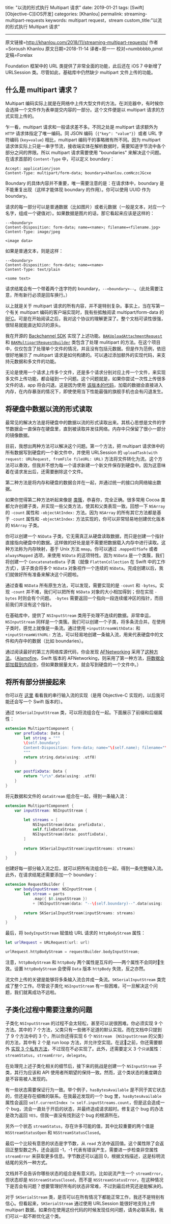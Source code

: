 title: "以流的形式执行 Multipart 请求"
date: 2019-01-21
tags: [Swift][Objective-C][iOS开发]
categories: [Khanlou]
permalink: streaming-multipart-requests
keywords: multipart request，stream
custom_title:"以流的形式执行 Multipart 请求"

---

原文链接=http://khanlou.com/2018/11/streaming-multipart-requests/
作者=Soroush Khanlou
原文日期=2018-11-14
译者=郑一一
校对=numbbbbb,pmst
定稿=Forelax

<!--此处开始正文-->

Foundation 框架中的 URL 类提供了非常全面的功能，此后还在 iOS 7 中新增了 URLSession 类。尽管如此，基础库中仍然缺少 multipart 文件上传的功能。

<!--more-->

## 什么是 multipart 请求？

Multipart 编码实际上就是在网络中上传大型文件的方法。在浏览器中，有时候你会选择一个文件作为表单提交内容的一部分。这个文件便是以 multipart 请求的方式实现上传的。

乍一看，multipart 请求和一般请求差不多。不同之处是 multipart 请求额外为 `HTTP` 请求体指定了唯一编码。同 JSON 编码（`{"key": "value"}`）或者 URL 字符编码 (`key=value`) 相比，multipart 编码干的事略微有所不同。因为 multipart 请求体实际上只是一串字节流，接收端实体在解析数据时，需要知道字节流中各个部分之间的界限。所以 multipart 请求需要使用 "boundaries" 来解决这个问题。在请求首部的 `Content-Type` 中，可以定义 boundary：

```
Accept: application/json
Content-Type: multipart/form-data; boundary=khanlou.comNczcJGcxe
```

Boundary 的具体内容并不重要，唯一需要注意的是：在请求体中，boundary 是不能重复出现（这样才能体现 boundary 的作用）。你可以使用 UUID 作为 boundary。

请求的每一部分可以是普通数据（比如图片）或者元数据（一般是文本，对应一个名字，组成一个键值对）。如果数据是图片的话，那它看起来应该是这样的：

```
--<boundary>
Content-Disposition: form-data; name=<name>; filename=<filename.jpg>
Content-Type: image/jpeg

<image data>
```

如果是普通文本，则是这样：

```
--<boundary>
Content-Disposition: form-data; name=<name>
Content-Type: text/plain

<some text>
```

请求结尾会有一个带着两个连字符的 boundary，`--<boundary>--`。（此处需要注意，所有新行必须是回车换行。）

以上就是关于 multipart 请求的所有内容，并不是特别复杂。事实上，当在写第一个有关 multipart 编码的客户端实现时，我有些抵触阅读 multipart/form-data 的 [RFC](https://tools.ietf.org/html/rfc7578)。可是在开始阅读之后，我对这个协议的理解更深了。整个文档可读性很强，很轻易就能直达知识的源头。

我在开源的 [Backchannel SDK](https://github.com/backchannel/BackchannelSDK-iOS) 实现了上述功能。[`BAKUploadAttachmentRequest`](https://github.com/backchannel/BackchannelSDK-iOS/blob/master/Source/Image%20Chooser/BAKUploadAttachmentRequest.m) 和 [`BAKMultipartRequestBuilder`](https://github.com/backchannel/BackchannelSDK-iOS/blob/master/Source/Image%20Chooser/BAKMultipartRequestBuilder.m) 类包含了处理 mulitipart 的方法。在这个项目中，仅仅包含了处理单个文件的情况，并且没有包括元数据。但是作为范例，依旧很好地展示了 mulitipart 请求是如何构建的。可以通过添加额外的实现代码，来支持元数据和多文件的功能。

无论是使用一个请求上传多个文件，还是多个请求分别对应上传一个文件，来实现多文件上传功能，都会碰到一个问题。这个问题就是，如果你尝试一次性上传很多文件的话，app 将会闪退。这是因为使用 [该版本的代码](https://github.com/backchannel/BackchannelSDK-iOS/blob/master/Source/Image%20Chooser/BAKMultipartRequestBuilder.m#L66-L70)，加载的数据会直接进入内存，在内存暴涨的情况下，即使使用当下性能最强的旗舰手机也会有闪退发生。

## 将硬盘中数据以流的形式读取

最常见的解决方法是将硬盘中的数据以流的形式读取出来。其核心思想是文件的字节数据会一直保存在硬盘里，直到被读取并发往网络。内存中只保留了很小一部分的镜像数据。

目前，我想出两种方法可以解决这个问题。第一个方法，把 multipart 请求体中的所有数据写到硬盘的一个新文件中，并使用 URLSession 的 `uploadTask(with request: URLRequest, fromFile fileURL: URL)` 方法将文件转化为流。这个方法可以奏效，但我并不想为每一个请求新建一个新文件保存到硬盘中。因为这意味着在请求发出后，还需要删除这个文件。

第二种方法是将内存和硬盘的数据合并在一起，并通过统一的接口向网络输出数据。

如果你觉得第二种方法听起来像是 [类簇](http://khanlou.com/2015/10/clustering/)，恭喜你，完全正确。很多常用 Cocoa 类都允许创建子类，并实现一些父类方法，使其和父类表现一致。回想一下 `NSArray` 的 `-count` 属性和 `-objectAtIndex:` 方法。因为 `NSArray` 的所有其它方法都是基于 `-count` 属性和 `-objectAtIndex:` 方法实现的，你可以非常轻易地创建优化版本的 `NSArray` 子类。

你可以创建一个 `NSData` 子类，它无需真正从硬盘读取数据，而只是创建一个指针直接指向硬盘中的数据。这样做的好处是是不需要把数据载入内存中进行读取。这种方法称为内存映射，基于 Unix 方法 `mmap`。你可以通过 `.mappedIfSafe` 或者 `alwaysMapped` 选项，来使用 `NSData` 的这项特性。因为 `NSData` 是一个类簇，我们将创建一个 `ConcatenatedData` 子类（就像 `FlattenCollection` 在 Swift 中的工作方式），该子类会将多个 `NSData` 对象视作一个连续的 `NSData`。完成创建以后，我们就做好所有准备来解决这个问题啦。

通过查看 `NSData` 所有原生方法，可以发现，需要实现的是 `-count` 和 `-bytes`。实现 `-count` 并不难，我们可以把所有 `NSData` 对象的大小相加得到；但在实现 `-bytes` 时则会有个问题。 `-bytes` 需要返回一个指向一段连续缓冲区的指针，而目前我们并没有这个指针。

在基础库中，提供了 `NSInputStream` 类用于处理不连续的数据。非常幸运，`NSInputStream` 同样是一个类簇。我们可以创建一个子类，将多条流合并。在使用子类时，感觉上就像是一条流。通过使用 `+inputStreamWithData:` 和 `+inputStreamWithURL:` 方法，可以轻易地创建一条输入流，用来代表硬盘中的文件和内存中的数据（比如 boundaries）。

通过阅读最好的第三方网络库源代码，你会发现 [AFNetworking](https://github.com/AFNetworking/AFNetworking) 采用了[这种方法](https://github.com/AFNetworking/AFNetworking/blob/009e3bb6673edc183c4f2baf552ad7cccba94d58/AFNetworking/AFURLRequestSerialization.m#L896-L927)。（[Alamofire](https://github.com/Alamofire/Alamofire)，Swift 版本的 AFNetworking，则采用了第一种方法，[将数据全部加载到内存中](https://github.com/Alamofire/Alamofire/blob/ff16ce9e87aeb0ee1f30b28789db1fff01e8fb02/Source/MultipartFormData.swift#L432-L455)，但如果数据量太大，就会写到硬盘的一个文件中。）

## 将所有部分拼接起来

你可以在 [这里](https://gist.github.com/khanlou/8cc2e3cb23ec8d03b1fc187f5922e244) 看看我的串行输入流的实现（是用 Objective-C 实现的，以后我可能还会写一个 Swift 版本的）。

通过 `SKSerialInputStream` 类，可以将流组合在一起。下面展示了前缀和后缀属性：

```swift
extension MultipartComponent {
    var prefixData: Data {
        let string = """
        \(self.boundary)
        Content-Disposition: form-data; name="\(self.name); filename="\(self.filename)"
        """
        return string.data(using: .utf8)
    }
    
    var postfixData: Data {
        return "\r\n".data(using: .utf8)
    }
}
```

将元数据和文件的 `dataStream` 组合在一起，得到一条输入流：

```swift
extension MultipartComponent {
    var inputStream: NSInputStream {
        
        let streams = [
            NSInputStream(data: prefixData),
            self.fileDataStream,
            NSInputStream(data: postfixData),
        ]
    
        return SKSerialInputStream(inputStreams: streams)
    }
}
```

创建好每一部分输入流之后，就可以把所有流组合在一起，得到一条完整输入流。此外，在请求结尾还需要添加一个 boundary：

```swift
extension RequestBuilder {
    var bodyInputStream: NSInputStream {
        let stream = parts
            .map({ $0.inputStream })
            + [NSInputStream(data: "--\(self.boundary)--".data(using: .utf8))]
    
        return SKSerialInputStream(inputStreams: streams)
    }
}
```

最后，将 `bodyInputStream` 赋值给 URL 请求的 `httpBodyStream` 属性：

```swift
let urlRequest = URLRequest(url: url)

urlRequest.httpBodyStream = requestBuilder.bodyInputStream;
```

注意，`httpBodyStream` 和 `httpBody` 两个属性是互斥的——两个属性不会同时生效。设置 `httpBodyStream` 会使得 `Data` 版本 `httpBody` 失效，反之亦然。

流文件上传的关键是能够将多条输入流合并成一条流。`SKSerialInputStream` 类完成了整个工作。尽管说子类化 `NSInputStream` 有一些困难，可一旦解决这个问题，我们就离成功不远啦。

## 子类化过程中需要注意的问题

子类化 `NSInputStream` 的过程不会太轻松，甚至可以说很困难。你必须实现 9 个方法。其中的 7 个方法，父类只有一些微不足道的默认实现。而在文档中只提到了 9 个方法中的 3 个，所以你还得实现 6 个 `NSStream` （`NSInputStream` 的父类）的方法，其中有 2 个是 run loop 方法，并允许空实现。在这之前，你还需要额外 [实现 3 个私有方法](http://blog.bjhomer.com/2011/04/subclassing-nsinputstream.html)，不过现在不必实现了。此外，还需要定义 3 个`只读`属性：`streamStatus`，`streamError`，`delegate`。

在处理完上述子类化相关的细节后，接下来的挑战是创建一个 `NSInputStream` 子类，其行为应该和 API 使用者所期望的保持一致。然而，这个类状态的重度耦合是不容易被人发现的。

有一些状态需要保证行为一致。举个例子，`hasBytesAvailable` 是不同于其它状态的，但还是存在细微的联系。在我最近发现的一个 bug 里，`hasBytesAvailable` 属性会返回 `self.currentIndex != self.inputStreams.count`，但是这会造成一个 bug，流会一直处于开启的状态，并最终造成请求超时。修复这个 bug 的办法是改为返回 `YES`，但我一直没有找到这个 bug 的根源所在。

另外一个状态 `streamStatus`，存在许多可能的值，其中比较重要的两个值是 `NSStreamStatusOpen` 和 `NSStreamStatusClosed`。

最后一个比较有意思的状态是字节数，从 `read` 方法中返回值。这个属性除了会返回正整型数之外，还会返回 -1，-1 代表有错误产生，需要进一步检查非空属性 `streamError` 来获取更多信息。字节数还可以返回 0，根据文档描述，这是标明流结尾的另外一种方式。

文档并不会告诉你哪些状态的组合是有意义的。比如说流产生一个 `streamError`，但状态却是 `NSStreamStatusClosed`，而不是 `NSStreamStatusError`，在这种情况下是否会有问题？想要管理好所有的状态非常难，不过到最后终究还是能解决的。

对于 `SKSerialStream` 类，是否可以在所有情况下都能正常工作，我还不是特别有信心。但看起来，`SKSerialStream` 通过使用 URLSession 能很好地支持上传 multipart 数据。如果你在使用这份代码的时候发现任何问题，请务必联系我，我们可以一起不断优化这个类。